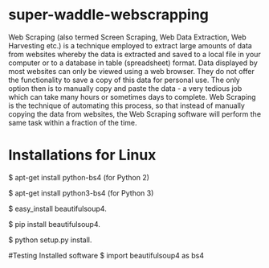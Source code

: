 # super-waddle-webscrapping
 Web Scraping (also termed Screen Scraping, Web Data Extraction, Web Harvesting etc.) is a technique employed to extract large amounts of data from websites whereby the data is extracted and saved to a local file in your computer or to a database in table (spreadsheet) format.  Data displayed by most websites can only be viewed using a web browser. They do not offer the functionality to save a copy of this data for personal use. The only option then is to manually copy and paste the data - a very tedious job which can take many hours or sometimes days to complete. Web Scraping is the technique of automating this process, so that instead of manually copying the data from websites, the Web Scraping software will perform the same task within a fraction of the time.


  # Installations for Linux
  $ apt-get install python-bs4 (for Python 2)
  
  $ apt-get install python3-bs4 (for Python 3)
  
  $ easy_install beautifulsoup4.
  
  $ pip install beautifulsoup4.
  
  $ python setup.py install.


#Testing Installed software
  $ import beautifulsoup4 as bs4
